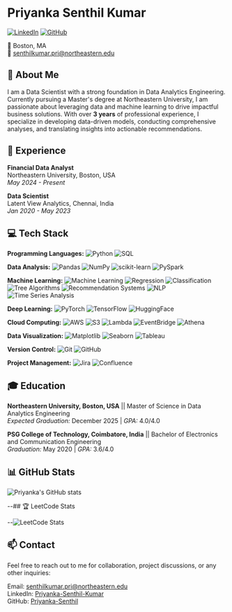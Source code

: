# Priyanka Senthil Kumar

[![LinkedIn](https://img.shields.io/badge/-LinkedIn-blue)](https://www.linkedin.com/in/priyanka-25) [![GitHub](https://img.shields.io/badge/-GitHub-black)](https://github.com/priyanka-senthil)

📍 Boston, MA  
📧 [senthilkumar.pri@northeastern.edu](mailto:senthilkumar.pri@northeastern.edu)  

## 🚀 About Me

I am a Data Scientist with a strong foundation in Data Analytics Engineering. Currently pursuing a Master's degree at Northeastern University, I am passionate about leveraging data and machine learning to drive impactful business solutions. With over **3 years** of professional experience, I specialize in developing data-driven models, conducting comprehensive analyses, and translating insights into actionable recommendations.

## 💼 Experience

**Financial Data Analyst**  
Northeastern University, Boston, USA  
*May 2024 - Present*

**Data Scientist**  
Latent View Analytics, Chennai, India  
*Jan 2020 - May 2023*


## 💻 Tech Stack

**Programming Languages:**
![Python](https://img.shields.io/badge/-Python-3776AB?logo=python&logoColor=white)
![SQL](https://img.shields.io/badge/-SQL-CC2927?logo=microsoft-sql-server&logoColor=white)

**Data Analysis:**
![Pandas](https://img.shields.io/badge/-Pandas-150458?logo=pandas&logoColor=white)
![NumPy](https://img.shields.io/badge/-NumPy-013243?logo=numpy&logoColor=white)
![scikit-learn](https://img.shields.io/badge/-scikit--learn-F7931E?logo=scikit-learn&logoColor=white)
![PySpark](https://img.shields.io/badge/-PySpark-E25A1C?logo=apache-spark&logoColor=white)

**Machine Learning:**
![Machine Learning](https://img.shields.io/badge/-Machine%20Learning-102230?logo=machine-learning&logoColor=white)
![Regression](https://img.shields.io/badge/-Regression-3178C6?logo=statistics&logoColor=white)
![Classification](https://img.shields.io/badge/-Classification-3178C6?logo=statistics&logoColor=white)
![Tree Algorithms](https://img.shields.io/badge/-Tree%20Algorithms-3178C6?logo=decision-tree&logoColor=white)
![Recommendation Systems](https://img.shields.io/badge/-Recommendation%20Systems-3178C6?logo=recommendation-engine&logoColor=white)
![NLP](https://img.shields.io/badge/-Natural%20Language%20Processing-3178C6?logo=nlp&logoColor=white)
![Time Series Analysis](https://img.shields.io/badge/-Time%20Series%20Analysis-3178C6?logo=time-series&logoColor=white)

**Deep Learning:**
![PyTorch](https://img.shields.io/badge/-PyTorch-EE4C2C?logo=pytorch&logoColor=white)
![TensorFlow](https://img.shields.io/badge/-TensorFlow-FF6F00?logo=tensorflow&logoColor=white)
![HuggingFace](https://img.shields.io/badge/-HuggingFace-FFD700?logo=huggingface&logoColor=white)

**Cloud Computing:**
![AWS](https://img.shields.io/badge/-AWS-232F3E?logo=amazon-aws&logoColor=white)
![S3](https://img.shields.io/badge/-S3-232F3E?logo=amazon-s3&logoColor=white)
![Lambda](https://img.shields.io/badge/-Lambda-232F3E?logo=aws-lambda&logoColor=white)
![EventBridge](https://img.shields.io/badge/-EventBridge-232F3E?logo=aws-eventbridge&logoColor=white)
![Athena](https://img.shields.io/badge/-Athena-232F3E?logo=aws-athena&logoColor=white)

**Data Visualization:**
![Matplotlib](https://img.shields.io/badge/-Matplotlib-4169E1?logo=matplotlib&logoColor=white)
![Seaborn](https://img.shields.io/badge/-Seaborn-69A5D8?logo=seaborn&logoColor=white)
![Tableau](https://img.shields.io/badge/-Tableau-E97627?logo=tableau&logoColor=white)

**Version Control:**
![Git](https://img.shields.io/badge/-Git-F05032?logo=git&logoColor=white)
![GitHub](https://img.shields.io/badge/-GitHub-181717?logo=github&logoColor=white)

**Project Management:**
![Jira](https://img.shields.io/badge/-Jira-0052CC?logo=jira&logoColor=white)
![Confluence](https://img.shields.io/badge/-Confluence-172B4D?logo=confluence&logoColor=white)


## 🎓 Education

**Northeastern University, Boston, USA** || Master of Science in Data Analytics Engineering  
*Expected Graduation:* December 2025 | *GPA:* 4.0/4.0  

**PSG College of Technology, Coimbatore, India**  || Bachelor of Electronics and Communication Engineering  
*Graduation:* May 2020 | *GPA:* 3.6/4.0  

## 📊 GitHub Stats

![Priyanka's GitHub stats](https://github-readme-stats.vercel.app/api?username=priyanka-senthil&show_icons=true&theme=radical)

--## 🏆 LeetCode Stats

--![LeetCode Stats](https://leetcard.jacoblin.cool/PriyankaSenthil?theme=dark&font=Bitter&ext=heatmap)

## 📫 Contact

Feel free to reach out to me for collaboration, project discussions, or any other inquiries:

Email: [senthilkumar.pri@northeastern.edu](mailto:senthilkumar.pri@northeastern.edu)  
LinkedIn: [Priyanka-Senthil-Kumar](https://www.linkedin.com/in/priyanka-25)  
GitHub: [Priyanka-Senthil](https://github.com/priyanka-senthil)
